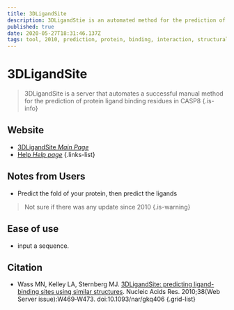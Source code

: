 ```yaml
---
title: 3DLigandSite
description: 3DLigandStie is an automated method for the prediction of ligand binding sites. 
published: true
date: 2020-05-27T18:31:46.137Z
tags: tool, 2010, prediction, protein, binding, interaction, structural analysis
---
```


# 3DLigandSite

> 3DLigandSite is a server that automates a successful manual method for the prediction of protein ligand binding residues in CASP8
{.is-info}

## Website

- [3DLigandSite *Main Page*](http://www.sbg.bio.ic.ac.uk/~3dligandsite/)
- [Help *Help page*](http://www.sbg.bio.ic.ac.uk/~3dligandsite/help.html)
{.links-list}

## Notes from Users
- Predict the fold of your protein, then predict the ligands

> Not sure if there was any update since 2010
{.is-warning}


## Ease of use
- input a sequence.

## Citation

- Wass MN, Kelley LA, Sternberg MJ. [3DLigandSite: predicting ligand-binding sites using similar structures](https://pubmed.ncbi.nlm.nih.gov/20513649/). Nucleic Acids Res. 2010;38(Web Server issue):W469‐W473. doi:10.1093/nar/gkq406
{.grid-list}